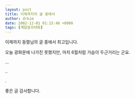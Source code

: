 ```yaml
---
layout: post
title: 이제까지의 글 중에서
author: drkim
date: 2002-12-01 01:15:48 +0900
tags: [깨달음의대화]
---
```

이제까지 동렬님의 글 중에서 최고입니다.
  

  
오늘 광화문에 나가진 못했지만, 마치 6월처럼 가슴이 두근거리는 군요.
  

  
...
  
..
  
.
  
좋은 글 감사합니다.